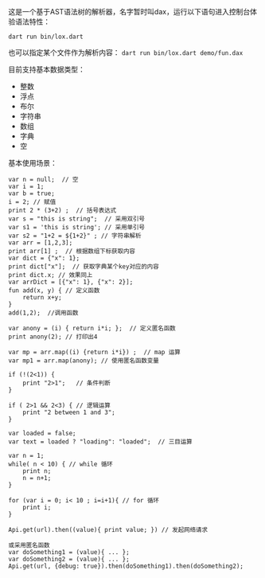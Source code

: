 这是一个基于AST语法树的解析器，名字暂时叫dax，运行以下语句进入控制台体验语法特性：

`dart run bin/lox.dart`


也可以指定某个文件作为解析内容：
`dart run bin/lox.dart demo/fun.dax`

目前支持基本数据类型：

* 整数
* 浮点
* 布尔
* 字符串
* 数组
* 字典 
* 空


基本使用场景：

```
var n = null;  // 空
var i = 1; 
var b = true; 
i = 2; // 赋值
print 2 * (3+2) ;  // 括号表达式
var s = "this is string";  // 采用双引号
var s1 = 'this is string'; // 采用单引号
var s2 = "1+2 = ${1+2}" ; // 字符串解析
var arr = [1,2,3];
print arr[1] ;  // 根据数组下标获取内容
var dict = {"x": 1};
print dict["x"];  // 获取字典某个key对应的内容
print dict.x; // 效果同上
var arrDict = [{"x": 1}, {"x": 2}];
fun add(x, y) { // 定义函数
	return x+y;
}
add(1,2);  //调用函数

var anony = (i) { return i*i; };  // 定义匿名函数
print anony(2); // 打印出4

var mp = arr.map((i) {return i*i}) ;  // map 运算
var mp1 = arr.map(anony); // 使用匿名函数变量

if (!(2<1)) {
	print "2>1";   // 条件判断
}

if ( 2>1 && 2<3) { // 逻辑运算
	print "2 between 1 and 3";
}

var loaded = false;
var text = loaded ? "loading": "loaded";  // 三目运算

var n = 1;
while( n < 10) { // while 循环
	print n;
	n = n+1;
}

for (var i = 0; i< 10 ; i=i+1){ // for 循环
	print i;
}

Api.get(url).then((value){ print value; }) // 发起网络请求

或采用匿名函数
var doSomething1 = (value){ ... };
var doSomething2 = (value){ ... };
Api.get(url, {debug: true}).then(doSomething1).then(doSomething2);

```


